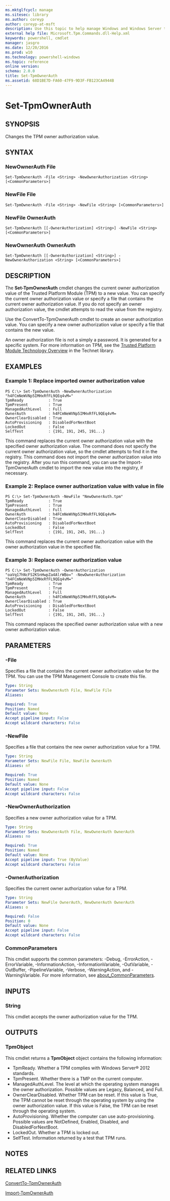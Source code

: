 ```yaml
---
ms.mktglfcycl: manage
ms.sitesec: library
ms.author: coreyp
author: coreyp-at-msft
description: Use this topic to help manage Windows and Windows Server technologies with Windows PowerShell.
external help file: Microsoft.Tpm.Commands.dll-Help.xml
keywords: powershell, cmdlet
manager: jasgro
ms.date: 12/20/2016
ms.prod: w10
ms.technology: powershell-windows
ms.topic: reference
online version: 
schema: 2.0.0
title: Set-TpmOwnerAuth
ms.assetid: 68D1BE7D-FA60-47F9-9D3F-FB123CA4944B
---
```


# Set-TpmOwnerAuth

## SYNOPSIS
Changes the TPM owner authorization value.

## SYNTAX

### NewOwnerAuth File
```
Set-TpmOwnerAuth -File <String> -NewOwnerAuthorization <String> [<CommonParameters>]
```

### NewFile File
```
Set-TpmOwnerAuth -File <String> -NewFile <String> [<CommonParameters>]
```

### NewFile OwnerAuth
```
Set-TpmOwnerAuth [[-OwnerAuthorization] <String>] -NewFile <String> [<CommonParameters>]
```

### NewOwnerAuth OwnerAuth
```
Set-TpmOwnerAuth [[-OwnerAuthorization] <String>] -NewOwnerAuthorization <String> [<CommonParameters>]
```

## DESCRIPTION
The **Set-TpmOwnerAuth** cmdlet changes the current owner authorization value of the Trusted Platform Module (TPM) to a new value.
You can specify the current owner authorization value or specify a file that contains the current owner authorization value.
If you do not specify an owner authorization value, the cmdlet attempts to read the value from the registry.

Use the ConvertTo-TpmOwnerAuth cmdlet to create an owner authorization value.
You can specify a new owner authorization value or specify a file that contains the new value.

An owner authorization file is not a simply a password.
It is generated for a specific system.
For more information on TPM, see the [Trusted Platform Module Technology Overview](http://technet.microsoft.com/en-us/library/jj131725.aspx) in the Technet library.

## EXAMPLES

### Example 1: Replace imported owner authorization value
```
PS C:\> Set-TpmOwnerAuth -NewOwnerAuthorization "h4FCmNeWVNp5IMHxRfFL9QEq4vM="
TpmReady           : True
TpmPresent         : True
ManagedAuthLevel   : Full
OwnerAuth          : h4FCmNeWVNp5IMHxRfFL9QEq4vM=
OwnerClearDisabled : True
AutoProvisioning   : DisabledForNextBoot
LockedOut          : False
SelfTest           : {191, 191, 245, 191...}
```

This command replaces the current owner authorization value with the specified owner authorization value.
The command does not specify the current owner authorization value, so the cmdlet attempts to find it in the registry.
This command does not import the owner authorization value into the registry.
After you run this command, you can use the Import-TpmOwnerAuth cmdlet to import the new value into the registry, if necessary.

### Example 2: Replace owner authorization value with value in file
```
PS C:\> Set-TpmOwnerAuth -NewFile "NewOwnerAuth.tpm"
TpmReady           : True
TpmPresent         : True
ManagedAuthLevel   : Full
OwnerAuth          : h4FCmNeWVNp5IMHxRfFL9QEq4vM=
OwnerClearDisabled : True
AutoProvisioning   : DisabledForNextBoot
LockedOut          : False
SelfTest           : {191, 191, 245, 191...}
```

This command replaces the current owner authorization value with the owner authorization value in the specified file.

### Example 3: Replace owner authorization value
```
PS C:\> Set-TpmOwnerAuth -OwnerAuthorization "oaVq17hNcFS2KSnHwpZa4AlrWBo=" -NewOwnerAuthorization "h4FCmNeWVNp5IMHxRfFL9QEq4vM="
TpmReady           : True
TpmPresent         : True
ManagedAuthLevel   : Full
OwnerAuth          : h4FCmNeWVNp5IMHxRfFL9QEq4vM=
OwnerClearDisabled : True
AutoProvisioning   : DisabledForNextBoot
LockedOut          : False
SelfTest           : {191, 191, 245, 191...}
```

This command replaces the specified owner authorization value with a new owner authorization value.

## PARAMETERS

### -File
Specifies a file that contains the current owner authorization value for the TPM.
You can use the TPM Management Console to create this file.

```yaml
Type: String
Parameter Sets: NewOwnerAuth File, NewFile File
Aliases: 

Required: True
Position: Named
Default value: None
Accept pipeline input: False
Accept wildcard characters: False
```

### -NewFile
Specifies a file that contains the new owner authorization value for a TPM.

```yaml
Type: String
Parameter Sets: NewFile File, NewFile OwnerAuth
Aliases: nf

Required: True
Position: Named
Default value: None
Accept pipeline input: False
Accept wildcard characters: False
```

### -NewOwnerAuthorization
Specifies a new owner authorization value for a TPM.

```yaml
Type: String
Parameter Sets: NewOwnerAuth File, NewOwnerAuth OwnerAuth
Aliases: no

Required: True
Position: Named
Default value: None
Accept pipeline input: True (ByValue)
Accept wildcard characters: False
```

### -OwnerAuthorization
Specifies the current owner authorization value for a TPM.

```yaml
Type: String
Parameter Sets: NewFile OwnerAuth, NewOwnerAuth OwnerAuth
Aliases: o

Required: False
Position: 0
Default value: None
Accept pipeline input: False
Accept wildcard characters: False
```

### CommonParameters
This cmdlet supports the common parameters: -Debug, -ErrorAction, -ErrorVariable, -InformationAction, -InformationVariable, -OutVariable, -OutBuffer, -PipelineVariable, -Verbose, -WarningAction, and -WarningVariable. For more information, see [about_CommonParameters](http://go.microsoft.com/fwlink/?LinkID=113216).

## INPUTS

### String
This cmdlet accepts the owner authorization value for the TPM.

## OUTPUTS

### TpmObject
This cmdlet returns a **TpmObject** object contains the following information:

- TpmReady. Whether a TPM complies with Windows Server® 2012 standards.
- TpmPresent. Whether there is a TMP on the current computer.
- ManagedAuthLevel. The level at which the operating system manages the owner authorization. Possible values are Legacy, Balanced, and Full.
- OwnerClearDisabled. Whether TPM can be reset. If this value is True, the TPM cannot be reset through the operating system by using the owner authorization value. If this value is False, the TPM can be reset through the operating system. 
- AutoProvisioning. Whether the computer can use auto-provisioning. Possible values are NotDefined, Enabled, Disabled, and DisabledForNextBoot.
- LockedOut. Whether a TPM is locked out.
- SelfTest. Information returned by a test that TPM runs.

## NOTES

## RELATED LINKS

[ConvertTo-TpmOwnerAuth](./ConvertTo-TpmOwnerAuth.md)

[Import-TpmOwnerAuth](./Import-TpmOwnerAuth.md)

